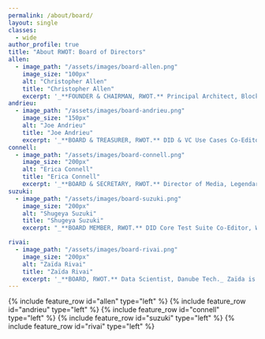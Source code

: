 ```yaml
---
permalink: /about/board/
layout: single
classes:
  - wide
author_profile: true
title: "About RWOT: Board of Directors"
allen:
  - image_path: "/assets/images/board-allen.png"
    image_size: "100px"
    alt: "Christopher Allen"
    title: "Christopher Allen"
    excerpt: '_**FOUNDER & CHAIRMAN, RWOT.** Principal Architect, Blockchain Commons._ Christopher is a pioneer of cryptographic security on the Internet: he jointly developed SSL 3.0 and co-edited  the IETF TLS 1.0 spec, the heart of secure commerce on the Web. His more recent work on decentralized identity includes the creation of the 10 principles of Self-Sovereign Identity, co-authoring the W3C DID Core 1.0 spec, and being a W3C VC-WG Invited Expert.'
andrieu:
  - image_path: "/assets/images/board-andrieu.png"
    image_size: "150px"
    alt: "Joe Andrieu"
    title: "Joe Andrieu"
    excerpt: '_**BOARD & TREASURER, RWOT.** DID & VC Use Cases Co-Editor, W3C. Legendary Requirements, CEO._ Joe leads requirements efforts for the W3C Decentralized Identifiers WG, W3C Credentials CG and RWOT.  He is the creator of the DID Method Rubric, and the lead author of Joram 1.0.0, Amira 1.0.0, and the Functional Identity Primer.'
connell:
  - image_path: "/assets/images/board-connell.png"
    image_size: "200px"
    alt: "Erica Connell"
    title: "Erica Connell"
    excerpt: '_**BOARD & SECRETARY, RWOT.** Director of Media, Legendary Requirements._ Erica is the producer of _The Rubric_ podcast, an ongoing episodic discussion about different DID methods. She develops media telling the human stories highlighting the power and relevance of Decentralized Identity. She is a trained actor, director, and produced playwright.'
suzuki:
  - image_path: "/assets/images/board-suzuki.png"
    image_size: "200px"
    alt: "Shugeya Suzuki"
    title: "Shugeya Suzuki"
    excerpt: "_**BOARD MEMBER, RWOT.** DID Core Test Suite Co-Editor, W3C. Ph.D., Project Professor, Keio University, Japan._ Shigeya is a distributed system expert with more than 30 years of experience both in the business sector and academia. Lately, active in W3C's DID and VC WG. He is one of the architects of Trusted Web, an initiative in Japan, and the principal designer of Originator Profile technology."

rivai:
  - image_path: "/assets/images/board-rivai.png"
    image_size: "200px"
    alt: "Zaïda Rivai"
    title: "Zaïda Rivai"
    excerpt: '_**BOARD, RWOT.** Data Scientist, Danube Tech._ Zaïda is a Data Scientist at Danube Tech GmbH, a Vienna based company that makes it easy for developers to work with DIDs. She analyzed global DID data and created a platform which shows the latest trends on DID transactions, DID documents and DID errors.'
---
```


{% include feature_row id="allen" type="left" %}
{% include feature_row id="andrieu" type="left" %}
{% include feature_row id="connell" type="left" %}
{% include feature_row id="suzuki" type="left" %}
{% include feature_row id="rivai" type="left" %}

